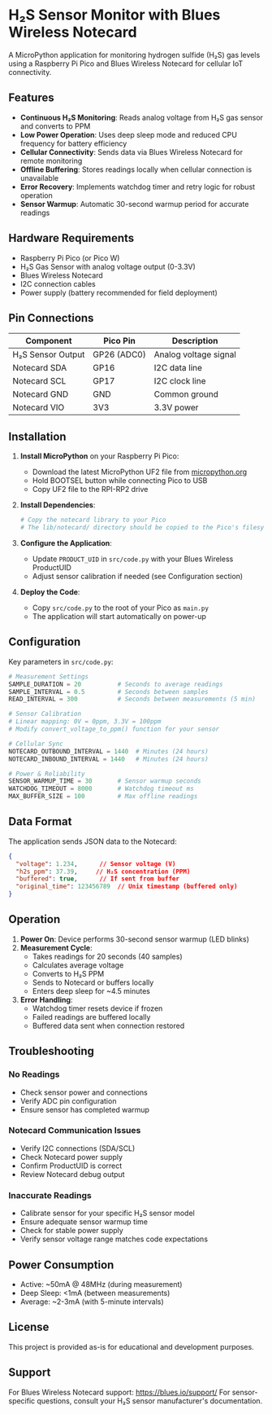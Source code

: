 # H₂S Sensor Monitor with Blues Wireless Notecard

A MicroPython application for monitoring hydrogen sulfide (H₂S) gas levels using a Raspberry Pi Pico and Blues Wireless Notecard for cellular IoT connectivity.

## Features

- **Continuous H₂S Monitoring**: Reads analog voltage from H₂S gas sensor and converts to PPM
- **Low Power Operation**: Uses deep sleep mode and reduced CPU frequency for battery efficiency
- **Cellular Connectivity**: Sends data via Blues Wireless Notecard for remote monitoring
- **Offline Buffering**: Stores readings locally when cellular connection is unavailable
- **Error Recovery**: Implements watchdog timer and retry logic for robust operation
- **Sensor Warmup**: Automatic 30-second warmup period for accurate readings

## Hardware Requirements

- Raspberry Pi Pico (or Pico W)
- H₂S Gas Sensor with analog voltage output (0-3.3V)
- Blues Wireless Notecard
- I2C connection cables
- Power supply (battery recommended for field deployment)

## Pin Connections

| Component | Pico Pin | Description |
|-----------|----------|-------------|
| H₂S Sensor Output | GP26 (ADC0) | Analog voltage signal |
| Notecard SDA | GP16 | I2C data line |
| Notecard SCL | GP17 | I2C clock line |
| Notecard GND | GND | Common ground |
| Notecard VIO | 3V3 | 3.3V power |

## Installation

1. **Install MicroPython** on your Raspberry Pi Pico:
   - Download the latest MicroPython UF2 file from [micropython.org](https://micropython.org/download/rp2-pico/)
   - Hold BOOTSEL button while connecting Pico to USB
   - Copy UF2 file to the RPI-RP2 drive

2. **Install Dependencies**:
   ```bash
   # Copy the notecard library to your Pico
   # The lib/notecard/ directory should be copied to the Pico's filesystem
   ```

3. **Configure the Application**:
   - Update `PRODUCT_UID` in `src/code.py` with your Blues Wireless ProductUID
   - Adjust sensor calibration if needed (see Configuration section)

4. **Deploy the Code**:
   - Copy `src/code.py` to the root of your Pico as `main.py`
   - The application will start automatically on power-up

## Configuration

Key parameters in `src/code.py`:

```python
# Measurement Settings
SAMPLE_DURATION = 20          # Seconds to average readings
SAMPLE_INTERVAL = 0.5         # Seconds between samples
READ_INTERVAL = 300           # Seconds between measurements (5 min)

# Sensor Calibration
# Linear mapping: 0V = 0ppm, 3.3V = 100ppm
# Modify convert_voltage_to_ppm() function for your sensor

# Cellular Sync
NOTECARD_OUTBOUND_INTERVAL = 1440  # Minutes (24 hours)
NOTECARD_INBOUND_INTERVAL = 1440   # Minutes (24 hours)

# Power & Reliability
SENSOR_WARMUP_TIME = 30       # Sensor warmup seconds
WATCHDOG_TIMEOUT = 8000       # Watchdog timeout ms
MAX_BUFFER_SIZE = 100         # Max offline readings
```

## Data Format

The application sends JSON data to the Notecard:

```json
{
  "voltage": 1.234,      // Sensor voltage (V)
  "h2s_ppm": 37.39,     // H₂S concentration (PPM)
  "buffered": true,      // If sent from buffer
  "original_time": 123456789  // Unix timestamp (buffered only)
}
```

## Operation

1. **Power On**: Device performs 30-second sensor warmup (LED blinks)
2. **Measurement Cycle**:
   - Takes readings for 20 seconds (40 samples)
   - Calculates average voltage
   - Converts to H₂S PPM
   - Sends to Notecard or buffers locally
   - Enters deep sleep for ~4.5 minutes
3. **Error Handling**:
   - Watchdog timer resets device if frozen
   - Failed readings are buffered locally
   - Buffered data sent when connection restored

## Troubleshooting

### No Readings
- Check sensor power and connections
- Verify ADC pin configuration
- Ensure sensor has completed warmup

### Notecard Communication Issues
- Verify I2C connections (SDA/SCL)
- Check Notecard power supply
- Confirm ProductUID is correct
- Review Notecard debug output

### Inaccurate Readings
- Calibrate sensor for your specific H₂S sensor model
- Ensure adequate sensor warmup time
- Check for stable power supply
- Verify sensor voltage range matches code expectations

## Power Consumption

- Active: ~50mA @ 48MHz (during measurement)
- Deep Sleep: <1mA (between measurements)
- Average: ~2-3mA (with 5-minute intervals)

## License

This project is provided as-is for educational and development purposes.

## Support

For Blues Wireless Notecard support: https://blues.io/support/
For sensor-specific questions, consult your H₂S sensor manufacturer's documentation.